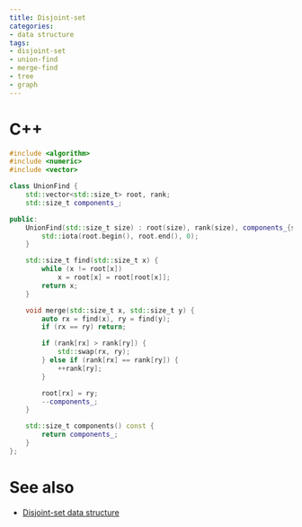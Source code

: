```yaml
---
title: Disjoint-set
categories:
- data structure
tags:
- disjoint-set
- union-find
- merge-find
- tree
- graph
---
```

# C++

```cpp
#include <algorithm>
#include <numeric>
#include <vector>

class UnionFind {
    std::vector<std::size_t> root, rank;
    std::size_t components_;

public:
    UnionFind(std::size_t size) : root(size), rank(size), components_{size} {
        std::iota(root.begin(), root.end(), 0);
    }

    std::size_t find(std::size_t x) {
        while (x != root[x])
            x = root[x] = root[root[x]];
        return x;
    }

    void merge(std::size_t x, std::size_t y) {
        auto rx = find(x), ry = find(y);
        if (rx == ry) return;

        if (rank[rx] > rank[ry]) {
            std::swap(rx, ry);
        } else if (rank[rx] == rank[ry]) {
            ++rank[ry];
        }

        root[rx] = ry;
        --components_;
    }

    std::size_t components() const {
        return components_;
    }
};
```

# See also

- [Disjoint-set data structure](https://en.wikipedia.org/wiki/Disjoint-set_data_structure "Disjoint-set data structure — Wikipedia")
